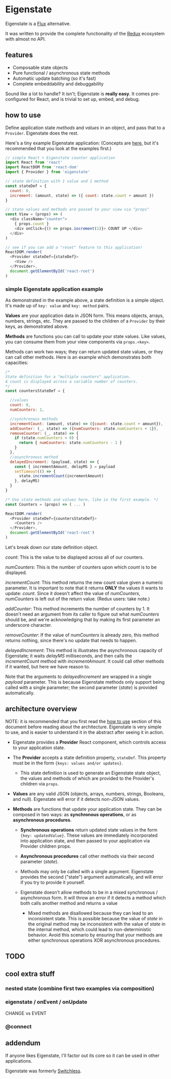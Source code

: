 # Eigenstate

Eigenstate is a [Flux](https://facebook.github.io/flux/) alternative.

It was written to provide the complete functionality of the [Redux](https://github.com/reactjs/redux) ecosystem with almost no API.

## features

* Composable state objects
* Pure functional / asynchronous state methods
* Automatic update batching (so it's fast)
* Complete embeddability and debuggability

Sound like a lot to handle? It isn't; Eigenstate is **really easy**. It comes pre-configured for React, and is trivial to set up, embed, and debug.

## how to use

Define application state *methods* and *values* in an object, and pass that to a ```Provider```. Eigenstate does the rest.

Here's a tiny example Eigenstate application: (Concepts are [here](https://github.com/8balloon/eigenstate#architecture-overview), but it's recommended that you look at the examples first.)

```js
// simple React + Eigenstate counter application
import React from 'react'
import ReactDOM from 'react-dom'
import { Provider } from 'eigenstate'

// state definition with 1 value and 1 method
const stateDef = {
  count: 0,
  increment: (amount, state) => ({ count: state.count + amount })
}

// state values and methods are passed to your view via "props"
const View = (props) => (
  <div className="counter">
    { props.count }
    <div onClick={() => props.increment(1)}> COUNT UP </div>
  </div>
)

// see if you can add a "reset" feature to this application!
ReactDOM.render(
  <Provider stateDef={stateDef}>
    <View />
  </Provider>,
  document.getElementById('react-root')  
)
```

### simple Eigenstate application example

As demonstrated in the example above, a state definition is a simple object. It's made up of ```key: value``` and ```key: method``` pairs.

**Values** are your application data in JSON form. This means objects, arrays, numbers, strings, etc. They are passed to the children of a ```Provider``` by their keys, as demonstrated above.

**Methods** are functions you can call to update your state values. Like values, you can consume them from your view components via ```props.<key>```.

Methods can work two ways; they can return updated state values, or they can call other methods. Here is an example which demonstrates both capacities:

```js
/*
State definition for a "multiple counters" application.
A count is displayed across a variable number of counters.
*/
const countersStateDef = {

  //values
  count: 0,
  numCounters: 1,

  //synchronous methods
  incrementCount: (amount, state) => ({count: state.count + amount}),
  addCounter: (_, state) => ({numCounters: state.numCounters + 1}),
  removeCounter: (_, state) => {
    if (state.numCounters > 0) {
      return { numCounters: state.numCounters - 1 }
    }
  },
  //asynchronous method
  delayedIncrement: (payload, state) => {
    const { incrementAmount, delayMS } = payload
    setTimeout(() => {
      state.incrementCount(incrementAmount)
    }, delayMS)
  }
}

/* Use state methods and values here, like in the first example. */
const Counters = (props) => ( ... )

ReactDOM.render(
  <Provider stateDef={countersStateDef}>
    <Counters />
  </Provider>,
  document.getElementById('react-root')  
)
```

Let's break down our state definition object.

*count*: This is the value to be displayed across all of our counters.

*numCounters*: This is the number of counters upon which *count* is to be displayed.

*incrementCount*: This method returns the new count value given a numeric parameter. It is important to note that it returns **ONLY** the values it wants to update: *count*. Since it doesn't affect the value of *numCounters*, *numCounters* is left out of the return value. (Redux users: take note.)

*addCounter*: This method increments the number of counters by 1. It doesn't need an argument from its caller to figure out what *numCounters* should be, and we're acknowledging that by making its first parameter an underscore character.

*removeCounter*: If the value of *numCounters* is already zero, this method returns nothing, since there's no update that needs to happen.

*delayedIncrement*: This method is illustrates the asynchronous capacity of Eigenstate; it waits *delayMS* milliseconds, and then calls the *incrementCount* method with *incrementAmount*. It could call other methods if it wanted, but here we have reason to.

Note that the arguments to *delayedIncrement* are wrapped in a single *payload* parameter. This is because Eigenstate methods only support being called with a single parameter; the second parameter (*state*) is provided automatically.

## architecture overview

NOTE: it is recommended that you first read the [how to use](https://github.com/8balloon/eigenstate#how-to-use) section of this document before reading about the architecture. Eigenstate is very simple to use, and is easier to understand it in the abstract after seeing it in action.

* Eigenstate provides a **Provider** React component, which controls access to your application state.

* The **Provider** accepts a state definition property, ```stateDef```. This property must be in the form ```{keys: values and/or updates}```.

  * This state definition is used to generate an Eigenstate state object, the values and methods of which are provided to the Provider's children via ```props```.

* **Values** are any valid JSON (objects, arrays, numbers, strings, Booleans, and null). Eigenstate will error if it detects non-JSON values.

* **Methods** are functions that update your application state. They can be composed in two ways: as **synchronous operations**, or as **asynchronous procedures**.

  * **Synchronous operations** return updated state values in the form ```{key: updatedValue}```. These values are immediately incorporated into application state, and then passed to your application via Provider children props.

  * **Asynchronous procedures** call other methods via their second parameter (*state*).

  * Methods may only be called with a single argument. Eigenstate provides the second ("state") argument automatically, and will error if you try to provide it yourself.

  * Eigenstate doesn't allow methods to be in a mixed synchronous / asynchronous form. It will throw an error if it detects a method which both calls another method and returns a value

    * Mixed methods are disallowed because they can lead to an inconsistent state. This is possible because the value of *state* in the original method may be inconsistent with the value of *state* in the internal method, which could lead to non-deterministic behavior. Avoid this scenario by ensuring that your methods are either synchronous operations XOR asynchronous procedures.


## TODO

## cool extra stuff

### nested state (combine first two examples via composition)

### eigenstate / onEvent / onUpdate

CHANGE vs EVENT

### @connect

## addendum
If anyone likes Eigenstate, I'll factor out its core so it can be used in other applications.

Eigenstate was formerly [Switchless](https://github.com/8balloon/switchless).
